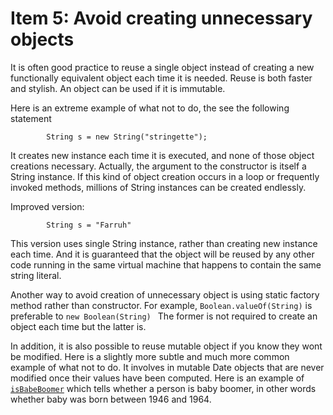 # Item 5: Avoid creating unnecessary objects

It is often good practice to reuse a single object instead of creating a new functionally equivalent object each time it is needed.
Reuse is both faster and stylish. An object can be used if it is immutable.

Here is an extreme example of what not to do, the see the following statement

            String s = new String("stringette");
            
It creates new instance each time it is executed, and none of those object creations necessary. Actually, the argument to the constructor is itself a String instance.
If this kind of object creation occurs in a loop or frequently invoked methods, millions of String instances can be created endlessly.

Improved version:

            String s = "Farruh"
            
This version uses single String instance, rather than creating new instance each time. And it is guaranteed that the object will be reused by
any other code running in the same virtual machine that happens to contain the same string literal.

Another way to avoid creation of unnecessary object  is using static factory method rather than constructor. For example,
`Boolean.valueOf(String)` is preferable to `new Boolean(String) `  The former is not required to create an object each time but the latter is.


In addition, it is also possible to reuse mutable object if you know they wont be modified. Here is a slightly more subtle
and much more common example of what not to do. It involves in mutable Date objects that are never modified once their values have been computed.
Here is an example of [`isBabeBoomer`]() which tells whether a person is baby boomer, in other words whether baby was born between 1946 and 1964.





